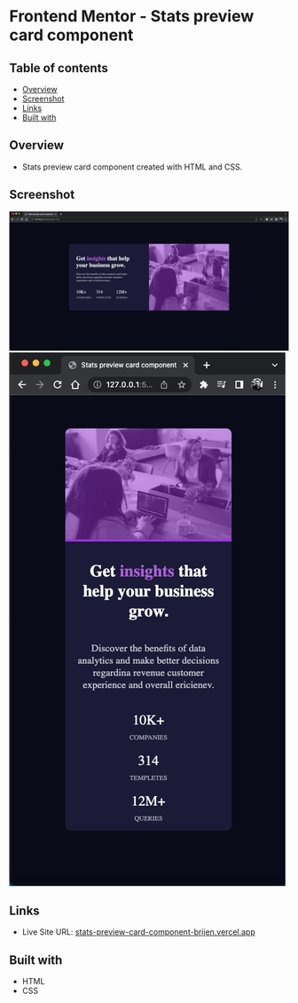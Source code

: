 # Frontend Mentor - Stats preview card component

## Table of contents

- [Overview](#overview)
- [Screenshot](#screenshot)
- [Links](#links)
- [Built with](#Built-with)


## Overview
- Stats preview card component created with HTML and CSS.

## Screenshot

![](./images/preview_desktop.png)
![](./images/preview_mobile.png)


## Links

- Live Site URL: [stats-preview-card-component-brijen.vercel.app](stats-preview-card-component-brijen.vercel.app)

## Built with

- HTML
- CSS
